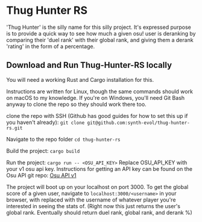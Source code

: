 # Thug Hunter RS
'Thug Hunter' is the silly name for this silly project. It's expressed purpose is to provide a quick way to see how much a given osu! user is deranking by comparing their 'duel rank' with their global rank, and giving them a derank 'rating' in the form of a percentage. 

## Download and Run Thug-Hunter-RS locally
You will need a working Rust and Cargo installation for this.

Instructions are written for Linux, though the same commands should work on macOS to my knowledge. If you're on Windows, you'll need Git Bash anyway to clone the repo so they should work there too. 

clone the repo with SSH (Github has good guides for how to set this up if you haven't already):
`git clone git@github.com:synth-evol/thug-hunter-rs.git`

Navigate to the repo folder
`cd thug-hunter-rs`

Build the project:
`cargo build`

Run the project:
`cargo run -- <OSU_API_KEY>`
Replace OSU_API_KEY with your v1 osu api key. Instructions for getting an API key can be found on the Osu API git repo: [Osu API v1](https://github.com/ppy/osu-api/wiki#requesting-access)

The project will boot up on your localhost on port 3000. To get the global score of a given user, navigate to `localhost:3000/<username>` in your browser, with <username> replaced with the username of whatever player you're interested in seeing the stats of. (Right now this just returns the user's global rank. Eventually should return duel rank, global rank, and derank %)